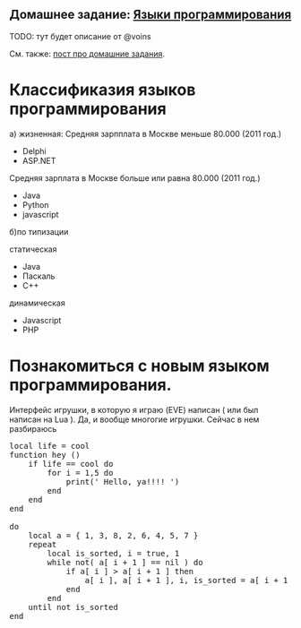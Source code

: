## Домашнее задание: [Языки программирования](https://github.com/yandex-shri/lectures/blob/master/15-programming-languages.md)

TODO: тут будет описание от @voins

См. также: [пост про домашние задания](http://clubs.ya.ru/4611686018427468886/replies.xml?item_no=450).

# Классификазия языков программирования
 а) жизненная: 
 Средняя зарпплата в Москве меньше 80.000 (2011 год.)
<ul>
 	<li>Delphi</li>
 	<li>ASP.NET</li>
</ul>

 Cредняя зарплата в Москве больше или равна 80.000 (2011 год.)
<ul>
	<li>Java</li>
	<li>Python</li>
	<li>javascript</li>
</ul>

б)по типизации

статическая 
<ul>
  <li>Java</li>
  <li>Паскаль</li>
  <li>С++</li>
</ul>


динамическая
<ul>
	<li>Javascript</li>
	<li>PHP</li>
</ul>

 # Познакомиться с новым языком программирования.

  Интерфейс игрушки, в которую я играю (EVE) написан ( или был написан на Lua ). Да, и вообще многогие игрушки. Сейчас в нем разбираюсь

<pre>
local life = cool
function hey ()
	if life == cool do
		for i = 1,5 do 
			print(' Hello, ya!!!! ')
		end
	end
end
	
do
	local a = { 1, 3, 8, 2, 6, 4, 5, 7 }
	repeat
		local is_sorted, i = true, 1
		while not( a[ i + 1 ] == nil ) do
			if a[ i ] > a[ i + 1 ] then
				a[ i ], a[ i + 1 ], i, is_sorted = a[ i + 1 ], a[ i ], i + 1, false
			end
		end
	until not is_sorted
end
</pre>

